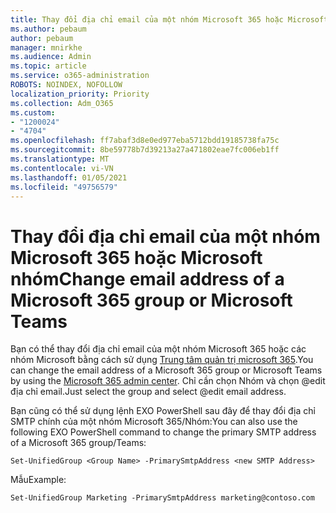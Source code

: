 ```yaml
---
title: Thay đổi địa chỉ email của một nhóm Microsoft 365 hoặc Microsoft nhóm
ms.author: pebaum
author: pebaum
manager: mnirkhe
ms.audience: Admin
ms.topic: article
ms.service: o365-administration
ROBOTS: NOINDEX, NOFOLLOW
localization_priority: Priority
ms.collection: Adm_O365
ms.custom:
- "1200024"
- "4704"
ms.openlocfilehash: ff7abaf3d8e0ed977eba5712bdd19185738fa75c
ms.sourcegitcommit: 8be59778b7d39213a27a471802eae7fc006eb1ff
ms.translationtype: MT
ms.contentlocale: vi-VN
ms.lasthandoff: 01/05/2021
ms.locfileid: "49756579"
---
```

# <a name="change-email-address-of-a-microsoft-365-group-or-microsoft-teams"></a><span data-ttu-id="1713d-102">Thay đổi địa chỉ email của một nhóm Microsoft 365 hoặc Microsoft nhóm</span><span class="sxs-lookup"><span data-stu-id="1713d-102">Change email address of a Microsoft 365 group or Microsoft Teams</span></span>

<span data-ttu-id="1713d-103">Bạn có thể thay đổi địa chỉ email của một nhóm Microsoft 365 hoặc các nhóm Microsoft bằng cách sử dụng [Trung tâm quản trị microsoft 365](https://admin.microsoft.com/).</span><span class="sxs-lookup"><span data-stu-id="1713d-103">You can change the email address of a Microsoft 365 group or Microsoft Teams by using the [Microsoft 365 admin center](https://admin.microsoft.com/).</span></span> <span data-ttu-id="1713d-104">Chỉ cần chọn Nhóm và chọn @edit địa chỉ email.</span><span class="sxs-lookup"><span data-stu-id="1713d-104">Just select the group and select @edit email address.</span></span>

<span data-ttu-id="1713d-105">Bạn cũng có thể sử dụng lệnh EXO PowerShell sau đây để thay đổi địa chỉ SMTP chính của một nhóm Microsoft 365/Nhóm:</span><span class="sxs-lookup"><span data-stu-id="1713d-105">You can also use the following EXO PowerShell command to change the primary SMTP address of a Microsoft 365 group/Teams:</span></span>

`Set-UnifiedGroup <Group Name> -PrimarySmtpAddress <new SMTP Address>`

<span data-ttu-id="1713d-106">Mẫu</span><span class="sxs-lookup"><span data-stu-id="1713d-106">Example:</span></span>

`Set-UnifiedGroup Marketing -PrimarySmtpAddress marketing@contoso.com`
